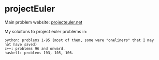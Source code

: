 # projectEuler

Main problem website: [projecteuler.net](www.projecteuler.net)

My soluitons to project euler problems in:

	python: problems 1-95 (most of them, some were "oneliners" that I may not have saved)
	c++: problems 96 and onward.
	haskell: problems 103, 105, 106.
